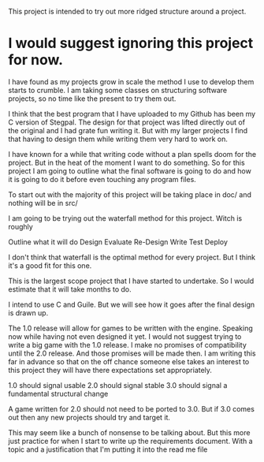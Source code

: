 This project is intended to try out more ridged structure around a project.


# I would suggest ignoring this project for now.


I have found as my projects grow in scale the method I use to develop them starts to crumble.
I am taking some classes on structuring software projects, so no time like the present to try them out.

I think that the best program that I have uploaded to my Github has been my C version of Stegpal.
The design for that project was lifted directly out of the original and I had grate fun writing it.
But with my larger projects I find that having to design them while writing them very hard to work on.

I have known for a while that writing code without a plan spells doom for the project. But in the heat of the moment I want to do something.
So for this project I am going to outline what the final software is going to do and how it is going to do it before even touching any program files.

To start out with the majority of this project will be taking place in doc/ and nothing will be in src/


I am going to be trying out the waterfall method for this project. Witch is roughly

Outline what it will do
Design
Evaluate
Re-Design
Write
Test
Deploy

I don't think that waterfall is the optimal method for every project. But I think it's a good fit for this one.


This is the largest scope project that I have started to undertake.
So I would estimate that it will take months to do.

I intend to use C and Guile. But we will see how it goes after the final design is drawn up.

The 1.0 release will allow for games to be written with the engine.
Speaking now while having not even designed it yet. I would not suggest trying to write a big game with the 1.0 release.
I make no promises of compatibility until the 2.0 release. And those promises will be made then.
I am writing this far in advance so that on the off chance someone else takes an interest to this project they will have there expectations set appropriately.

1.0 should signal usable
2.0 should signal stable
3.0 should signal a fundamental structural change

A game written for 2.0 should not need to be ported to 3.0.
But if 3.0 comes out then any new projects should try and target it.


This may seem like a bunch of nonsense to be talking about.
But this more just practice for when I start to write up the requirements document.
With a topic and a justification that I'm putting it into the read me file
